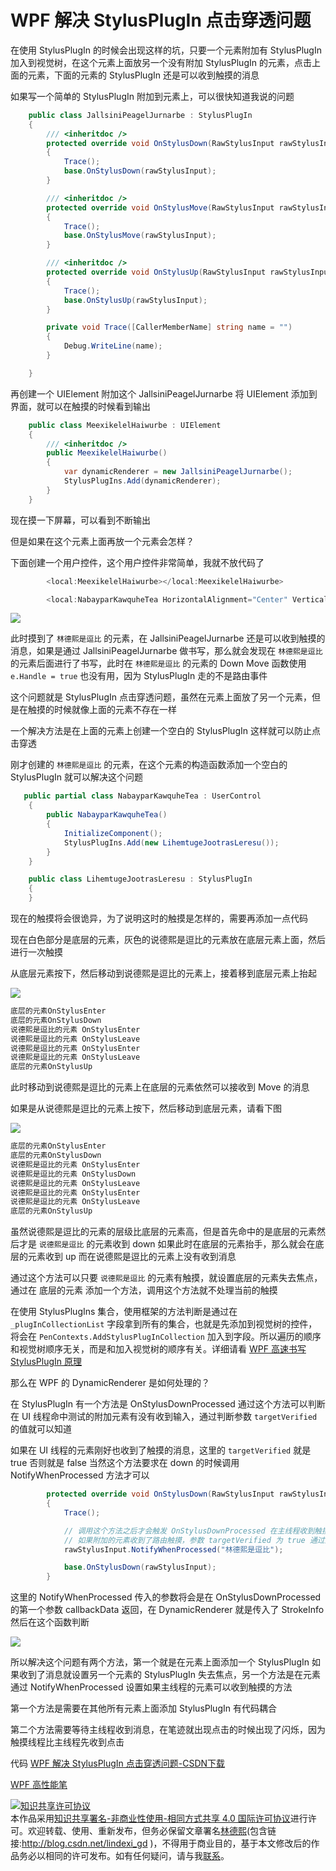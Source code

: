 # WPF 解决 StylusPlugIn 点击穿透问题

在使用 StylusPlugIn 的时候会出现这样的坑，只要一个元素附加有 StylusPlugIn 加入到视觉树，在这个元素上面放另一个没有附加 StylusPlugIn 的元素，点击上面的元素，下面的元素的 StylusPlugIn 还是可以收到触摸的消息

<!--more-->
<!-- csdn -->
<!-- 标签：WPF，笔迹 -->

如果写一个简单的 StylusPlugIn 附加到元素上，可以很快知道我说的问题

```csharp
    public class JallsiniPeagelJurnarbe : StylusPlugIn
    {
        /// <inheritdoc />
        protected override void OnStylusDown(RawStylusInput rawStylusInput)
        {
            Trace();
            base.OnStylusDown(rawStylusInput);
        }

        /// <inheritdoc />
        protected override void OnStylusMove(RawStylusInput rawStylusInput)
        {
            Trace();
            base.OnStylusMove(rawStylusInput);
        }

        /// <inheritdoc />
        protected override void OnStylusUp(RawStylusInput rawStylusInput)
        {
            Trace();
            base.OnStylusUp(rawStylusInput);
        }

        private void Trace([CallerMemberName] string name = "")
        {
            Debug.WriteLine(name);
        }

    }
```

再创建一个 UIElement 附加这个 JallsiniPeagelJurnarbe 将 UIElement 添加到界面，就可以在触摸的时候看到输出

```csharp
    public class MeexikelelHaiwurbe : UIElement
    {
        /// <inheritdoc />
        public MeexikelelHaiwurbe()
        {
            var dynamicRenderer = new JallsiniPeagelJurnarbe();
            StylusPlugIns.Add(dynamicRenderer);
        }
    }
```

现在摸一下屏幕，可以看到不断输出

但是如果在这个元素上面再放一个元素会怎样？

下面创建一个用户控件，这个用户控件非常简单，我就不放代码了

```csharp
        <local:MeexikelelHaiwurbe></local:MeexikelelHaiwurbe>

        <local:NabayparKawquheTea HorizontalAlignment="Center" VerticalAlignment="Center"></local:NabayparKawquheTea>

```

<!-- ![](image/WPF 解决 StylusPlugIn 点击穿透问题/WPF 解决 StylusPlugIn 点击穿透问题0.png) -->

![](http://image.acmx.xyz/lindexi%2F20191811622277)

此时摸到了 `林德熙是逗比` 的元素，在 JallsiniPeagelJurnarbe 还是可以收到触摸的消息，如果是通过 JallsiniPeagelJurnarbe 做书写，那么就会发现在 `林德熙是逗比` 的元素后面进行了书写，此时在 `林德熙是逗比` 的元素的 Down Move 函数使用 `e.Handle = true` 也没有用，因为 StylusPlugIn 走的不是路由事件

这个问题就是 StylusPlugIn 点击穿透问题，虽然在元素上面放了另一个元素，但是在触摸的时候就像上面的元素不存在一样

一个解决方法是在上面的元素上创建一个空白的 StylusPlugIn 这样就可以防止点击穿透

刚才创建的 `林德熙是逗比` 的元素，在这个元素的构造函数添加一个空白的 StylusPlugIn 就可以解决这个问题

```csharp
   public partial class NabayparKawquheTea : UserControl
    {
        public NabayparKawquheTea()
        {
            InitializeComponent();
            StylusPlugIns.Add(new LihemtugeJootrasLeresu());
        }
    }

    public class LihemtugeJootrasLeresu : StylusPlugIn
    {
    }
```

现在的触摸将会很诡异，为了说明这时的触摸是怎样的，需要再添加一点代码

现在白色部分是底层的元素，灰色的说德熙是逗比的元素放在底层元素上面，然后进行一次触摸

从底层元素按下，然后移动到说德熙是逗比的元素上，接着移到底层元素上抬起

![](http://image.acmx.xyz/lindexi%2F201918145941588)

<!-- ![](image/WPF 解决 StylusPlugIn 点击穿透问题/WPF 解决 StylusPlugIn 点击穿透问题 1.gif) -->

```csharp
底层的元素OnStylusEnter
底层的元素OnStylusDown
说德熙是逗比的元素 OnStylusEnter
说德熙是逗比的元素 OnStylusLeave
说德熙是逗比的元素 OnStylusEnter
说德熙是逗比的元素 OnStylusLeave
底层的元素OnStylusUp
```

此时移动到说德熙是逗比的元素上在底层的元素依然可以接收到 Move 的消息

如果是从说德熙是逗比的元素上按下，然后移动到底层元素，请看下图

![](http://image.acmx.xyz/lindexi%2F20191815441309)

<!-- ![](image/WPF 解决 StylusPlugIn 点击穿透问题/WPF 解决 StylusPlugIn 点击穿透问题 2.gif) -->

```csharp
底层的元素OnStylusEnter
底层的元素OnStylusDown
说德熙是逗比的元素 OnStylusEnter
说德熙是逗比的元素 OnStylusDown
说德熙是逗比的元素 OnStylusLeave
说德熙是逗比的元素 OnStylusEnter
说德熙是逗比的元素 OnStylusLeave
底层的元素OnStylusUp
```

虽然说德熙是逗比的元素的层级比底层的元素高，但是首先命中的是底层的元素然后才是 `说德熙是逗比` 的元素收到 down 如果此时在底层的元素抬手，那么就会在底层的元素收到 up 而在说德熙是逗比的元素上没有收到消息

通过这个方法可以只要 `说德熙是逗比` 的元素有触摸，就设置底层的元素失去焦点，通过在 底层的元素 添加一个方法，调用这个方法就不处理当前的触摸

在使用 StylusPlugIns 集合，使用框架的方法判断是通过在 `_plugInCollectionList` 字段拿到所有的集合，也就是先添加到视觉树的控件，将会在 `PenContexts.AddStylusPlugInCollection` 加入到字段。所以遍历的顺序和视觉树顺序无关，而是和加入视觉树的顺序有关。详细请看 [
    WPF 高速书写 StylusPlugIn 原理](https://blog.lindexi.com/post/WPF-%E9%AB%98%E9%80%9F%E4%B9%A6%E5%86%99-StylusPlugIn-%E5%8E%9F%E7%90%86.html)

那么在 WPF 的 DynamicRenderer 是如何处理的？

在 StylusPlugIn 有一个方法是 OnStylusDownProcessed 通过这个方法可以判断在 UI 线程命中测试的附加元素有没有收到输入，通过判断参数 `targetVerified` 的值就可以知道

如果在 UI 线程的元素刚好也收到了触摸的消息，这里的 `targetVerified` 就是 true 否则就是 false 当然这个方法要求在 down 的时候调用 NotifyWhenProcessed 方法才可以

```csharp
        protected override void OnStylusDown(RawStylusInput rawStylusInput)
        {
            Trace();

            // 调用这个方法之后才会触发 OnStylusDownProcessed 在主线程收到触摸
            // 如果附加的元素收到了路由触摸，参数 targetVerified 为 true 通过这个方法可以判断当前的点击的元素是否在上面有其他元素
            rawStylusInput.NotifyWhenProcessed("林德熙是逗比");

            base.OnStylusDown(rawStylusInput);
        }
```

这里的 NotifyWhenProcessed 传入的参数将会是在 OnStylusDownProcessed 的第一个参数 callbackData 返回，在 DynamicRenderer 就是传入了 StrokeInfo 然后在这个函数判断

![](https://i.loli.net/2019/01/08/5c34560816e9e.gif)

<!-- ![](image/WPF 解决 StylusPlugIn 点击穿透问题/WPF 解决 StylusPlugIn 点击穿透问题 3.gif) -->

所以解决这个问题有两个方法，第一个就是在元素上面添加一个 StylusPlugIn 如果收到了消息就设置另一个元素的 StylusPlugIn 失去焦点，另一个方法是在元素通过 NotifyWhenProcessed 设置如果主线程的元素可以收到触摸的方法

第一个方法是需要在其他所有元素上面添加 StylusPlugIn 有代码耦合

第二个方法需要等待主线程收到消息，在笔迹就出现点击的时候出现了闪烁，因为触摸线程比主线程先收到点击

代码 [WPF 解决 StylusPlugIn 点击穿透问题-CSDN下载](https://download.csdn.net/download/lindexi_gd/10903908 )

[WPF 高性能笔](https://lindexi.oschina.io/lindexi/post/WPF-%E9%AB%98%E6%80%A7%E8%83%BD%E7%AC%94.html )

<a rel="license" href="http://creativecommons.org/licenses/by-nc-sa/4.0/"><img alt="知识共享许可协议" style="border-width:0" src="https://licensebuttons.net/l/by-nc-sa/4.0/88x31.png" /></a><br />本作品采用<a rel="license" href="http://creativecommons.org/licenses/by-nc-sa/4.0/">知识共享署名-非商业性使用-相同方式共享 4.0 国际许可协议</a>进行许可。欢迎转载、使用、重新发布，但务必保留文章署名[林德熙](http://blog.csdn.net/lindexi_gd)(包含链接:http://blog.csdn.net/lindexi_gd )，不得用于商业目的，基于本文修改后的作品务必以相同的许可发布。如有任何疑问，请与我[联系](mailto:lindexi_gd@163.com)。 
